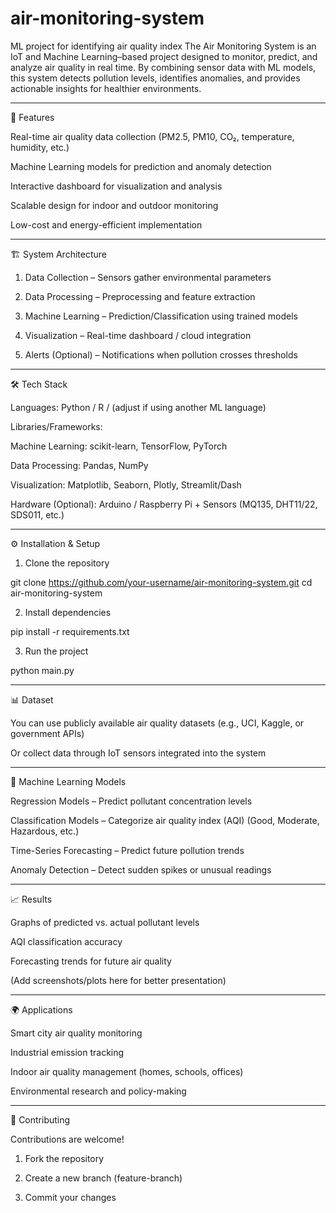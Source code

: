 # air-monitoring-system
ML project for identifying air quality index
The Air Monitoring System is an IoT and Machine Learning–based project designed to monitor, predict, and analyze air quality in real time. By combining sensor data with ML models, this system detects pollution levels, identifies anomalies, and provides actionable insights for healthier environments.


---

🚀 Features

Real-time air quality data collection (PM2.5, PM10, CO₂, temperature, humidity, etc.)

Machine Learning models for prediction and anomaly detection

Interactive dashboard for visualization and analysis

Scalable design for indoor and outdoor monitoring

Low-cost and energy-efficient implementation



---

🏗 System Architecture

1. Data Collection – Sensors gather environmental parameters


2. Data Processing – Preprocessing and feature extraction


3. Machine Learning – Prediction/Classification using trained models


4. Visualization – Real-time dashboard / cloud integration


5. Alerts (Optional) – Notifications when pollution crosses thresholds




---

🛠 Tech Stack

Languages: Python / R / (adjust if using another ML language)

Libraries/Frameworks:

Machine Learning: scikit-learn, TensorFlow, PyTorch

Data Processing: Pandas, NumPy

Visualization: Matplotlib, Seaborn, Plotly, Streamlit/Dash


Hardware (Optional): Arduino / Raspberry Pi + Sensors (MQ135, DHT11/22, SDS011, etc.)



---

⚙ Installation & Setup

1. Clone the repository

git clone https://github.com/your-username/air-monitoring-system.git
cd air-monitoring-system


2. Install dependencies

pip install -r requirements.txt


3. Run the project

python main.py




---

📊 Dataset

You can use publicly available air quality datasets (e.g., UCI, Kaggle, or government APIs)

Or collect data through IoT sensors integrated into the system



---

🧠 Machine Learning Models

Regression Models – Predict pollutant concentration levels

Classification Models – Categorize air quality index (AQI) (Good, Moderate, Hazardous, etc.)

Time-Series Forecasting – Predict future pollution trends

Anomaly Detection – Detect sudden spikes or unusual readings



---

📈 Results

Graphs of predicted vs. actual pollutant levels

AQI classification accuracy

Forecasting trends for future air quality


(Add screenshots/plots here for better presentation)


---

🌍 Applications

Smart city air quality monitoring

Industrial emission tracking

Indoor air quality management (homes, schools, offices)

Environmental research and policy-making



---

🤝 Contributing

Contributions are welcome!

1. Fork the repository


2. Create a new branch (feature-branch)


3. Commit your changes

